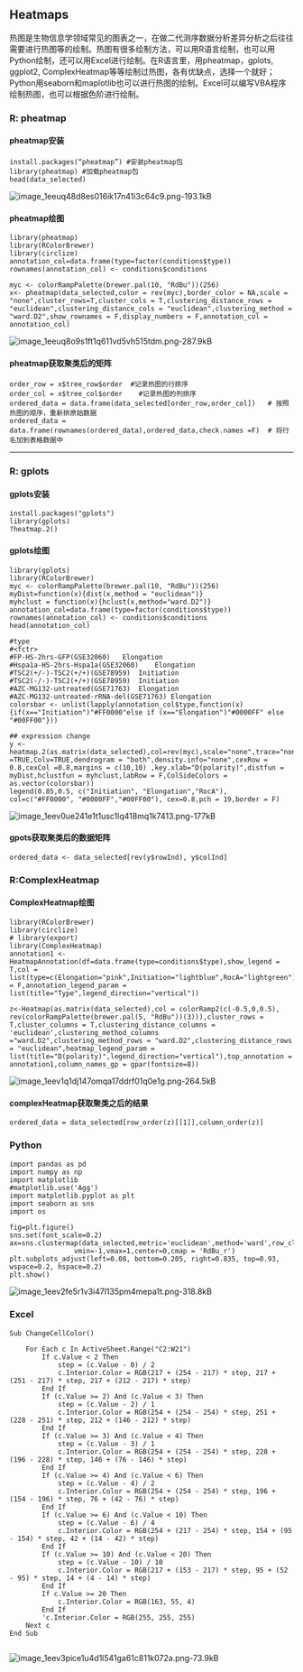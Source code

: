 ﻿## **Heatmaps**

热图是生物信息学领域常见的图表之一，在做二代测序数据分析差异分析之后往往需要进行热图等的绘制。热图有很多绘制方法，可以用R语言绘制，也可以用Python绘制，还可以用Excel进行绘制。在R语言里，用pheatmap，gplots, ggplot2, ComplexHeatmap等等绘制过热图，各有优缺点，选择一个就好；Python用seaborn和maplotlib也可以进行热图的绘制。Excel可以编写VBA程序绘制热图，也可以根据色阶进行绘制。

### **R: pheatmap**

#### **pheatmap安装**
```
install.packages(“pheatmap”) #安装pheatmap包
library(pheatmap) #加载pheatmap包
head(data_selected)
```
![image_1eeuq48d8es016ik17n41i3c64c9.png-193.1kB][1]

#### **pheatmap绘图**

```
library(pheatmap)
library(RColorBrewer)
library(circlize)
annotation_col=data.frame(type=factor(conditions$type))
rownames(annotation_col) <- conditions$conditions

myc <- colorRampPalette(brewer.pal(10, "RdBu"))(256)
x<- pheatmap(data_selected,color = rev(myc),border_color = NA,scale = "none",cluster_rows=T,cluster_cols = T,clustering_distance_rows = "euclidean",clustering_distance_cols = "euclidean",clustering_method = "ward.D2",show_rownames = F,display_numbers = F,annotation_col = annotation_col)
```

![image_1eeuq8o9s1ft1q611vd5vh515tdm.png-287.9kB][2]
  
  
#### **pheatmap获取聚类后的矩阵**
 
```
order_row = x$tree_row$order  #记录热图的行排序
order_col = x$tree_col$order    #记录热图的列排序
ordered_data = data.frame(data_selected[order_row,order_col])   # 按照热图的顺序，重新排原始数据
ordered_data = data.frame(rownames(ordered_data),ordered_data,check.names =F)  # 将行名加到表格数据中

```

--- 

### **R: gplots**

#### **gplots安装**

```
install.packages("gplots")
library(gplots)
?heatmap.2()
```

#### **gplots绘图**

```
library(gplots)
library(RColorBrewer)
myc <- colorRampPalette(brewer.pal(10, "RdBu"))(256)
myDist=function(x){dist(x,method = "euclidean")}
myhclust = function(x){hclust(x,method="ward.D2")}
annotation_col=data.frame(type=factor(conditions$type))
rownames(annotation_col) <- conditions$conditions
head(annotation_col)
	
#type
#<fctr>
#FP-HS-2hrs-GFP(GSE32060)	Elongation			
#Hspa1a-HS-2hrs-Hspa1a(GSE32060)	Elongation			
#TSC2(+/-)-TSC2(+/+)(GSE78959)	Initiation			
#TSC2(-/-)-TSC2(+/+)(GSE78959)	Initiation			
#AZC-MG132-untreated(GSE71763)	Elongation			
#AZC-MG132-untreated-rRNA-del(GSE71763)	Elongation
colorsbar <- unlist(lapply(annotation_col$type,function(x){if(x=="Initiation")"#FF0000"else if (x=="Elongation")"#0000FF" else "#00FF00"}))

## expression change
y <- heatmap.2(as.matrix(data_selected),col=rev(myc),scale="none",trace="none",Rowv =TRUE,Colv=TRUE,dendrogram = "both",density.info="none",cexRow = 0.8,cexCol =0.8,margins = c(10,10) ,key.xlab="D(polarity)",distfun = myDist,hclustfun = myhclust,labRow = F,ColSideColors = as.vector(colorsbar))
legend(0.85,0.5, c("Initiation", "Elongation","RocA"), col=c("#FF0000", "#0000FF","#00FF00"), cex=0.8,pch = 19,border = F)

```

![image_1eev0ue241e1t1usc1lq418mq1k7413.png-177kB][3]

#### **gpots获取聚类后的数据矩阵**

```
ordered_data <- data_selected[rev(y$rowInd), y$colInd]
```


### **R:ComplexHeatmap**

#### **ComplexHeatmap绘图**
```
library(RColorBrewer)
library(circlize)
# library(export)
library(ComplexHeatmap)
annotation1 <- HeatmapAnnotation(df=data.frame(type=conditions$type),show_legend = T,col = list(type=c(Elongation="pink",Initiation="lightblue",RocA="lightgreen")),show_annotation_name = F,annotation_legend_param = list(title="Type",legend_direction="vertical"))

z<-Heatmap(as.matrix(data_selected),col = colorRamp2(c(-0.5,0,0.5), rev(colorRampPalette(brewer.pal(5, "RdBu"))(3))),cluster_rows = T,cluster_columns = T,clustering_distance_columns = 'euclidean',clustering_method_columns ="ward.D2",clustering_method_rows = "ward.D2",clustering_distance_rows = "euclidean",heatmap_legend_param = list(title="D(polarity)",legend_direction="vertical"),top_annotation = annotation1,column_names_gp = gpar(fontsize=8))

```

![image_1eev1q1dj147omqa17ddrf01q0e1g.png-264.5kB][4]

#### **complexHeatmap获取聚类之后的结果**

```
ordered_data = data_selected[row_order(z)[[1]],column_order(z)]
```

### **Python**

```
import pandas as pd
import numpy as np
import matplotlib
#matplotlib.use('Agg')
import matplotlib.pyplot as plt
import seaborn as sns
import os

fig=plt.figure()
sns.set(font_scale=0.2)
ax=sns.clustermap(data_selected,metric='euclidean',method='ward',row_cluster=True,col_cluster=True,
                vmin=-1,vmax=1,center=0,cmap = 'RdBu_r')
plt.subplots_adjust(left=0.08, bottom=0.205, right=0.835, top=0.93, wspace=0.2, hspace=0.2)
plt.show()
```
![image_1eev2fe5r1v3i47l135pm4mepa1t.png-318.8kB][5]


### **Excel**

```
Sub ChangeCellColor()

    For Each c In ActiveSheet.Range("C2:W21")
        If c.Value < 2 Then
            step = (c.Value - 0) / 2
            c.Interior.Color = RGB(217 + (254 - 217) * step, 217 + (251 - 217) * step, 217 + (212 - 217) * step)
        End If
        If (c.Value >= 2) And (c.Value < 3) Then
            step = (c.Value - 2) / 1
            c.Interior.Color = RGB(254 + (254 - 254) * step, 251 + (228 - 251) * step, 212 + (146 - 212) * step)
        End If
        If (c.Value >= 3) And (c.Value < 4) Then
            step = (c.Value - 3) / 1
            c.Interior.Color = RGB(254 + (254 - 254) * step, 228 + (196 - 228) * step, 146 + (76 - 146) * step)
        End If
        If (c.Value >= 4) And (c.Value < 6) Then
            step = (c.Value - 4) / 2
            c.Interior.Color = RGB(254 + (254 - 254) * step, 196 + (154 - 196) * step, 76 + (42 - 76) * step)
        End If
        If (c.Value >= 6) And (c.Value < 10) Then
            step = (c.Value - 6) / 4
            c.Interior.Color = RGB(254 + (217 - 254) * step, 154 + (95 - 154) * step, 42 + (14 - 42) * step)
        End If
        If (c.Value >= 10) And (c.Value < 20) Then
            step = (c.Value - 10) / 10
            c.Interior.Color = RGB(217 + (153 - 217) * step, 95 + (52 - 95) * step, 14 + (4 - 14) * step)
        End If
        If c.Value >= 20 Then
            c.Interior.Color = RGB(163, 55, 4)
        End If
        'c.Interior.Color = RGB(255, 255, 255)
    Next c
End Sub


```

![image_1eev3pice1u4d1l541ga61c811k072a.png-73.9kB][6]


  [1]: http://static.zybuluo.com/sherking/556isf74b45mspdao2gxve45/image_1eeuq48d8es016ik17n41i3c64c9.png
  [2]: http://static.zybuluo.com/sherking/651zgoywfm87px2qteaa8x55/image_1eeuq8o9s1ft1q611vd5vh515tdm.png
  [3]: http://static.zybuluo.com/sherking/g6pzrawzajp15252c4qc2spr/image_1eev0ue241e1t1usc1lq418mq1k7413.png
  [4]: http://static.zybuluo.com/sherking/7mf2a0cfek84anj1aai24dji/image_1eev1q1dj147omqa17ddrf01q0e1g.png
  [5]: http://static.zybuluo.com/sherking/knhso7l0upl0e3hpcxw1gnzy/image_1eev2fe5r1v3i47l135pm4mepa1t.png
  [6]: http://static.zybuluo.com/sherking/h6jpljundyajexh3w08zcpq8/image_1eev3pice1u4d1l541ga61c811k072a.png